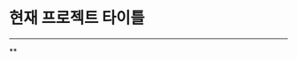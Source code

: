 # 현재 프로젝트 타이틀

---
**
<!-- 
    줄바꿈 엔터 2번 
    구분 선 : -또는 * 3개이상 사용
    #~#6개  : #1개는 가장 큰 폰트사이즈
-->